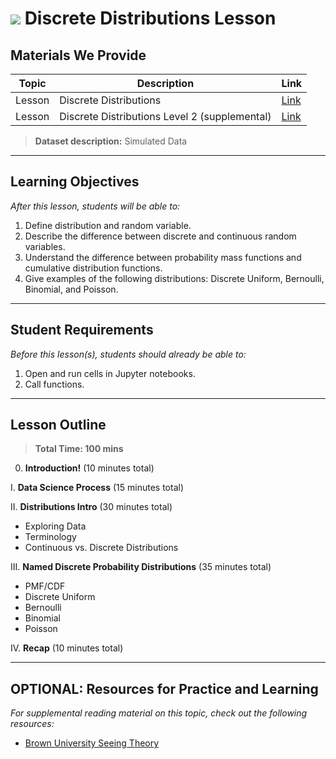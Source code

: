 # ![](https://ga-dash.s3.amazonaws.com/production/assets/logo-9f88ae6c9c3871690e33280fcf557f33.png) Discrete Distributions Lesson

## Materials We Provide


| Topic | Description | Link |
| --- | --- | --- |
| Lesson | Discrete Distributions | [Link](./starter-code.ipynb)|
| Lesson | Discrete Distributions Level 2 (supplemental)| [Link](./extras/discrete_distributions-level2.ipynb)|

> **Dataset description:** Simulated Data

---

## Learning Objectives

*After this lesson, students will be able to:*

1. Define distribution and random variable.
2. Describe the difference between discrete and continuous random variables.
3. Understand the difference between probability mass functions and cumulative distribution functions.
4. Give examples of the following distributions: Discrete Uniform, Bernoulli, Binomial, and Poisson.

---

## Student Requirements

*Before this lesson(s), students should already be able to:*

1. Open and run cells in Jupyter notebooks.
2. Call functions.

---

## Lesson Outline

> **Total Time: 100 mins**

0. **Introduction!** (10 minutes total)

I. **Data Science Process** (15 minutes total)

II. **Distributions Intro** (30 minutes total)
- Exploring Data
- Terminology
- Continuous vs. Discrete Distributions

III. **Named Discrete Probability Distributions** (35 minutes total)
- PMF/CDF
- Discrete Uniform
- Bernoulli
- Binomial
- Poisson

IV. **Recap** (10 minutes total)

---

## OPTIONAL: Resources for Practice and Learning

*For supplemental reading material on this topic, check out the following resources:*

- [Brown University Seeing Theory](https://seeing-theory.brown.edu/)
